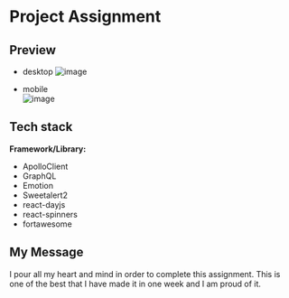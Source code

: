 # Project Assignment
## Preview
- desktop
![image](https://user-images.githubusercontent.com/59869319/176253987-e45a331c-f3d2-4b01-a49c-162ab67a1e99.png)

- mobile <br  />
![image](https://user-images.githubusercontent.com/59869319/176254161-ac910d8d-6b06-4d8b-a8a7-6ba1dbc75f02.png)

## Tech stack
**Framework/Library:**
- ApolloClient
- GraphQL
- Emotion
- Sweetalert2
- react-dayjs
- react-spinners
- fortawesome

## My Message
I pour all my heart and mind in order to complete this assignment. This is one of the best that I have made it in one week and I am proud of it.
  
